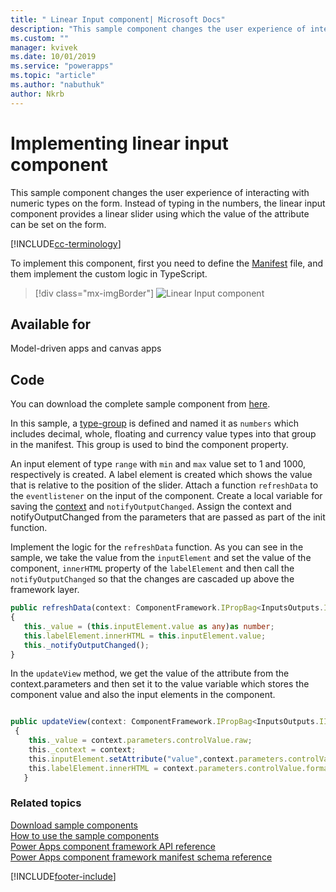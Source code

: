 ```yaml
---
title: " Linear Input component| Microsoft Docs" 
description: "This sample component changes the user experience of interacting with numeric types on the form."
ms.custom: ""
manager: kvivek
ms.date: 10/01/2019
ms.service: "powerapps"
ms.topic: "article"
ms.author: "nabuthuk" 
author: Nkrb
---
```


# Implementing linear input component

This sample component changes the user experience of interacting with numeric types on the form. Instead of typing in the numbers, the linear input component provides a linear slider using which the value of the attribute can be set on the form.  

[!INCLUDE[cc-terminology](../../data-platform/includes/cc-terminology.md)]

To implement this component, first you need to define the [Manifest](../manifest-schema-reference/manifest.md) file, and them implement the custom logic in TypeScript. 

> [!div class="mx-imgBorder"]
> ![Linear Input component](../media/linear-input-control.png "Linear Input component")

## Available for 

Model-driven apps and canvas apps 

## Code 

You can download the complete sample component from [here](https://github.com/microsoft/PowerApps-Samples/tree/master/component-framework/TS_LinearInputControl).


In this sample, a [type-group](../manifest-schema-reference/type-group.md) is defined and named it as `numbers` which includes decimal, whole, floating and currency value types into that group in the manifest. This group is used to bind the component property.

An input element of type `range` with `min` and `max` value set to 1 and 1000, respectively is created. A label element is created which shows the value that is relative to the position of the slider. Attach a function `refreshData` to the `eventlistener` on the input of the component. Create a local variable for saving the [context](../reference/context.md) and `notifyOutputChanged`. Assign the context and notifyOutputChanged from the parameters that are passed as part of the init function.

Implement the logic for the `refreshData` function. As you can see in the sample, we take the value from the `inputElement` and set the value of the component, `innerHTML` property of the `labelElement` and then call the `notifyOutputChanged` so that the changes are cascaded up above the framework layer.

```TypeScript
public refreshData(context: ComponentFramework.IPropBag<InputsOutputs.IInputBag>) 
{ 
   this._value = (this.inputElement.value as any)as number; 
   this.labelElement.innerHTML = this.inputElement.value; 
   this._notifyOutputChanged(); 
} 
```

In the `updateView` method, we get the value of the attribute from the context.parameters and then set it to the value variable which stores the component value and also the input elements in the component. 

```TypeScript

public updateView(context: ComponentFramework.IPropBag<InputsOutputs.IInputBag>): void 
 { 
    this._value = context.parameters.controlValue.raw; 
    this._context = context; 
    this.inputElement.setAttribute("value",context.parameters.controlValue.formatted ? context.parameters.controlValue.formatted : ""); 
    this.labelElement.innerHTML = context.parameters.controlValue.formatted ? context.parameters.controlValue.formatted : ""; 
   } 
 ```

### Related topics

[Download sample components](https://github.com/microsoft/PowerApps-Samples/tree/master/component-framework)<br/>
[How to use the sample components](../use-sample-components.md)<br/>
[Power Apps component framework API reference](../reference/index.md)<br/>
[Power Apps component framework manifest schema reference](../manifest-schema-reference/index.md)


[!INCLUDE[footer-include](../../../includes/footer-banner.md)]